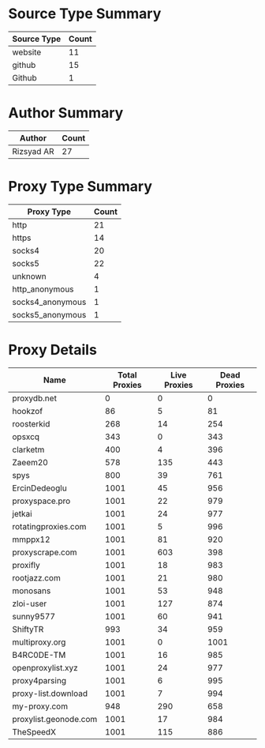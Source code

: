 # Source Type Summary

| Source Type | Count |
|-------------|-------|
| website | 11 |
| github | 15 |
| Github | 1 |


# Author Summary

| Author | Count |
|--------|-------|
| Rizsyad AR | 27 |


# Proxy Type Summary

| Proxy Type | Count |
|------------|-------|
| http | 21 |
| https | 14 |
| socks4 | 20 |
| socks5 | 22 |
| unknown | 4 |
| http_anonymous | 1 |
| socks4_anonymous | 1 |
| socks5_anonymous | 1 |


# Proxy Details

| Name | Total Proxies | Live Proxies | Dead Proxies |
|------|---------------|--------------|---------------|
| proxydb.net | 0 | 0 | 0 |
| hookzof | 86 | 5 | 81 |
| roosterkid | 268 | 14 | 254 |
| opsxcq | 343 | 0 | 343 |
| clarketm | 400 | 4 | 396 |
| Zaeem20 | 578 | 135 | 443 |
| spys | 800 | 39 | 761 |
| ErcinDedeoglu | 1001 | 45 | 956 |
| proxyspace.pro | 1001 | 22 | 979 |
| jetkai | 1001 | 24 | 977 |
| rotatingproxies.com | 1001 | 5 | 996 |
| mmppx12 | 1001 | 81 | 920 |
| proxyscrape.com | 1001 | 603 | 398 |
| proxifly | 1001 | 18 | 983 |
| rootjazz.com | 1001 | 21 | 980 |
| monosans | 1001 | 53 | 948 |
| zloi-user | 1001 | 127 | 874 |
| sunny9577 | 1001 | 60 | 941 |
| ShiftyTR | 993 | 34 | 959 |
| multiproxy.org | 1001 | 0 | 1001 |
| B4RC0DE-TM | 1001 | 16 | 985 |
| openproxylist.xyz | 1001 | 24 | 977 |
| proxy4parsing | 1001 | 6 | 995 |
| proxy-list.download | 1001 | 7 | 994 |
| my-proxy.com | 948 | 290 | 658 |
| proxylist.geonode.com | 1001 | 17 | 984 |
| TheSpeedX | 1001 | 115 | 886 |
